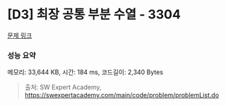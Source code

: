 # [D3] 최장 공통 부분 수열 - 3304 

[문제 링크](https://swexpertacademy.com/main/code/problem/problemDetail.do?contestProbId=AWBOHEx66kIDFAWr) 

### 성능 요약

메모리: 33,644 KB, 시간: 184 ms, 코드길이: 2,340 Bytes



> 출처: SW Expert Academy, https://swexpertacademy.com/main/code/problem/problemList.do